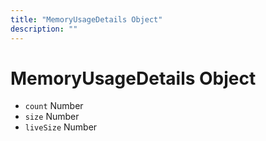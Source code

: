 ```yaml
---
title: "MemoryUsageDetails Object"
description: ""
---
```


# MemoryUsageDetails Object

* `count` Number
* `size` Number
* `liveSize` Number
